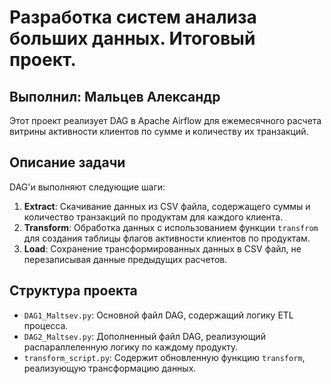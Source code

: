 # Разработка систем анализа больших данных. Итоговый проект.

## Выполнил: Мальцев Александр

Этот проект реализует DAG в Apache Airflow для ежемесячного расчета витрины активности клиентов по сумме и количеству их транзакций.

## Описание задачи

DAG'и выполняют следующие шаги:

1. **Extract**: Скачивание данных из CSV файла, содержащего суммы и количество транзакций по продуктам для каждого клиента.
2. **Transform**: Обработка данных с использованием функции `transfrom` для создания таблицы флагов активности клиентов по продуктам.
3. **Load**: Сохранение трансформированных данных в CSV файл, не перезаписывая данные предыдущих расчетов.

## Структура проекта

- `DAG1_Maltsev.py`: Основной файл DAG, содержащий логику ETL процесса.
- `DAG2_Maltsev.py`: Дополненный файл DAG, реализующий распараллеленную логику по каждому продукту.
- `transform_script.py`: Содержит обновленную функцию `transform`, реализующую трансформацию данных. 

